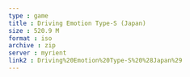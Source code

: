 ```yaml
---
type : game
title : Driving Emotion Type-S (Japan)
size : 520.9 M
format : iso
archive : zip
server : myrient
link2 : Driving%20Emotion%20Type-S%20%28Japan%29
---
```


